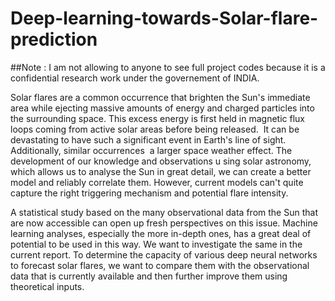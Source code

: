 # Deep-learning-towards-Solar-flare-prediction

##Note : I am not allowing to anyone to see full project codes because it is a confidential research work under the governement of INDIA.

Solar flares are a common occurrence that brighten the Sun's immediate area while ejecting massive amounts of energy and charged particles into the surrounding space. This excess energy is first held in magnetic flux loops coming from active solar areas before being released.  It can be devastating to have such a significant event in Earth's line of sight. Additionally, similar occurrences  a larger space weather effect. The development of our knowledge and observations u sing solar astronomy, which allows us to analyse the Sun in great detail, we can create a better  model and reliably correlate them. However, current models can't quite capture the
right triggering mechanism and potential flare intensity.

A statistical study based on the many observational data from the Sun that are now accessible can open up fresh perspectives on this issue. Machine learning analyses, especially the more in-depth ones, has a great deal of potential to be used in this way. We want to investigate the same in the current report. To determine the capacity of various deep neural networks to forecast solar flares, we want to compare them with the observational data that is currently available and then further improve them using theoretical inputs.
